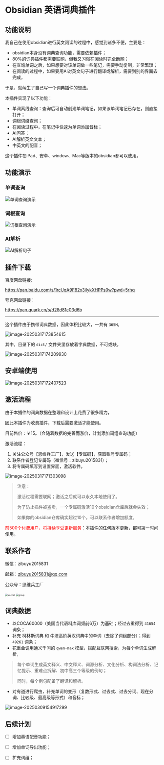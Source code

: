 # Obsidian 英语词典插件

## 功能说明

我自己在使用obsidian进行英文阅读的过程中，感觉到诸多不便，主要是：

- obsidian本身没有词典查询功能，需要依赖插件；
- 80%的词典插件都需要联网，但我又习惯在阅读时完全断网；
- 在查询单词之后，如果想要对该单词做一些笔记，需要手动复制，非常繁琐；
- 在阅读的过程中，如果要用AI对英文句子进行翻译或解析，需要到别的界面去完成。

于是，就萌生了自己写一个词典插件的想法。

本插件实现了以下功能：

- 单词离线查询：查询后可自动创建单词笔记，如果该单词笔记已存在，则直接打开；
- 词根词缀查询；
- 在阅读过程中，在笔记中快速为单词添加音标；
- AI问答；
- AI解析英文文本；
- 中英文的配音；

这个插件在iPad、安卓、window、Mac等版本的obsidian都可以使用。

## 功能演示

### 单词查询

![单词查询演示](assets/README/单词查询演示.gif)

### 词根查询

![词根查询演示](assets/README/词根查询演示.gif)

### AI解析

![AI解析句子](assets/README/AI解析句子.gif)

## 插件下载

百度网盘链接:

https://pan.baidu.com/s/1rcUqA9F82x3iIykXHPPs0w?pwd=5rhq

夸克网盘链接：

https://pan.quark.cn/s/d28d81c03d6b



---

这个插件由于携带词典数据，因此体积比较大，一共有 `365M`。

![image-20250317173854615](assets/README/image-20250317173854615.png)

其中，目录下的 `dict/` 文件夹里存放着字典数据，不可或缺。

![image-20250317174209930](assets/README/image-20250317174209930.png)

## 安卓端使用

![image-20250317172407523](assets/README/image-20250317172407523.png)

## 激活流程

由于本插件的词典数据在整理和设计上花费了很多精力，

因此本插件为收费插件，下载后需要激活才能使用。

目前售价：￥15。（会随着数据的完善而涨价，计划添加词组查询功能）

激活流程：

1. 关注公众号【思维兵工厂】，发送【专属码】，获取账号专属码；
2. 联系作者登记专属码（微信号：zibuyu2015831）；
3. 将专属码填写到设置界面，激活软件。

![image-20250317171303098](assets/README/image-20250317171303098.png)

> 注意：
>
> 激活过程需要联网；激活之后就可以永久本地使用了。
>
> 为了防止插件被盗卖，一个专属码激活10个obsidian仓库后就会失效；
>
> 如果你的obsidian仓库确实超过10个，可以联系作者增加额度。

<span style='color:red'>前500个付费用户，将持续享受更新服务</span>：本插件的任何版本更新，都可第一时间使用。


## 联系作者

微信：zibuyu2015831

邮箱：zibuyu2015831@qq.com

公众号：思维兵工厂

<img src="assets/README/wechat.jpg" alt="wechat" style="zoom:50%;" />

<img src="assets/README/group.jpg" alt="group" style="zoom:50%;" />


## 词典数据

- 以COCA60000（美国当代语料库词频前6万）为基础；经过去重得到 `41654` 词条；
- 补充 柯林斯词典 和 牛津高阶英汉词典中的单词（去除了词组部分）；得到 `49261` 词条；
- 花重金调用通义千问的 `qwen-max` 模型，搭配互联网搜索，为每个单词生成解析，

> 每个单词生成英文释义、中文释义、词源分析、文化分析、构词法分析、记忆提示、重难点拆解、初中高三个等级的例句；
>
> 同时，每个例句配备了翻译和解析。

- 对有道进行爬虫，补充单词的变形（复数形式、过去式、过去分词、现在分词、比较级、最高级等形式）和音标；



![image-20250309154917299](assets/README/image-20250309154917299.png)



## 后续计划

- [ ] 增加英语配音功能；
- [ ] 增加单词导出功能；
- [ ] 扩充词组；





